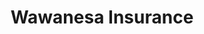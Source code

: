 ---
title: "Wawanesa Insurance"
identification: "waw"
description: "Wawanesa Insurance provides insurance for homes, businesses, automobiles and more."
link: "https://www.wawanesa.com/canada/index.html"
image: "assets/img/logos/wawanesa.png"
width: "100px"
complete: false
members:
  - name: "Shenyun Wang"
    summary: "Shenyun currently works here."
    statement: "Shenyun is having fun."
    image: "/assets/img/co-op/shenyun.jpg"
  - name: "Tife Akinola"
    summary: "Tife currently works here."
    statement: "Tife is having fun."
    image: "/assets/img/co-op/tife.jpg"
---